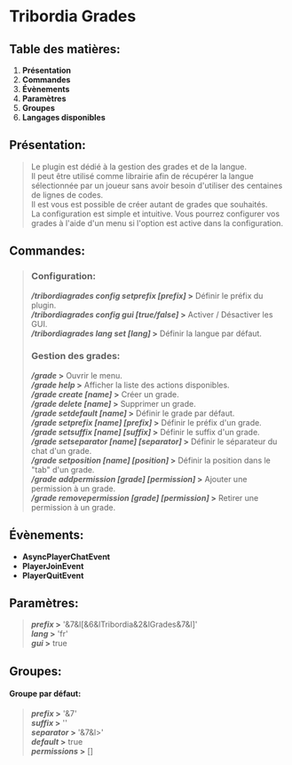 # Tribordia Grades
## Table des matières:
1. **Présentation**
2. **Commandes**
3. **Évènements**
4. **Paramètres**
5. **Groupes**
6. **Langages disponibles**
## Présentation:
> Le plugin est dédié à la gestion des grades et de la langue.  
> Il peut être utilisé comme librairie afin de récupérer la langue sélectionnée par un joueur sans avoir besoin d'utiliser des centaines de lignes de codes.  
> Il est vous est possible de créer autant de grades que souhaités.  
> La configuration est simple et intuitive. Vous pourrez configurer vos grades à l'aide d'un menu si l'option est active dans la configuration.
## Commandes:
> ### Configuration:
> ***/tribordiagrades config setprefix [prefix]* >** Définir le préfix du plugin.  
> ***/tribordiagrades config gui [true/false]* >** Activer / Désactiver les GUI.  
> ***/tribordiagrades lang set [lang]* >** Définir la langue par défaut.  
> ### Gestion des grades:
> ***/grade* >** Ouvrir le menu.  
> ***/grade help* >** Afficher la liste des actions disponibles.  
> ***/grade create [name]* >** Créer un grade.  
> ***/grade delete [name]* >** Supprimer un grade.  
> ***/grade setdefault [name]* >** Définir le grade par défaut.  
> ***/grade setprefix [name] [prefix]* >** Définir le préfix d'un grade.  
> ***/grade setsuffix [name] [suffix]* >** Définir le suffix d'un grade.  
> ***/grade setseparator [name] [separator]* >** Définir le séparateur du chat d'un grade.  
> ***/grade setposition [name] [position]* >** Définir la position dans le "tab" d'un grade.  
> ***/grade addpermission [grade] [permission]* >** Ajouter une permission à un grade.  
> ***/grade removepermission [grade] [permission]* >** Retirer une permission à un grade.  
## Évènements:
- **AsyncPlayerChatEvent**
- **PlayerJoinEvent**
- **PlayerQuitEvent**
## Paramètres:
> ***prefix* >** '&7&l[&6&lTribordia&2&lGrades&7&l]'  
> ***lang* >** 'fr'  
> ***gui* >** true  
## Groupes:
#### Groupe par défaut:
> ***prefix* >** '&7'  
> ***suffix* >** ''  
> ***separator* >** '&7&l>'  
> ***default* >** true  
> ***permissions* >** []  